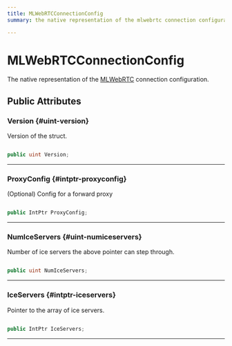 ```yaml
---
title: MLWebRTCConnectionConfig
summary: the native representation of the mlwebrtc connection configuration. 

---
```


# MLWebRTCConnectionConfig




The native representation of the [MLWebRTC](/unity-api/api/UnityEngine.XR.MagicLeap/MLWebRTC/UnityEngine.XR.MagicLeap.MLWebRTC.md) connection configuration.   





## Public Attributes

### Version {#uint-version}

Version of the struct. 

```csharp

public uint Version;

```






-----------

### ProxyConfig {#intptr-proxyconfig}

(Optional) Config for a forward proxy 

```csharp

public IntPtr ProxyConfig;

```






-----------

### NumIceServers {#uint-numiceservers}

Number of ice servers the above pointer can step through. 

```csharp

public uint NumIceServers;

```






-----------

### IceServers {#intptr-iceservers}

Pointer to the array of ice servers. 

```csharp

public IntPtr IceServers;

```






-----------

